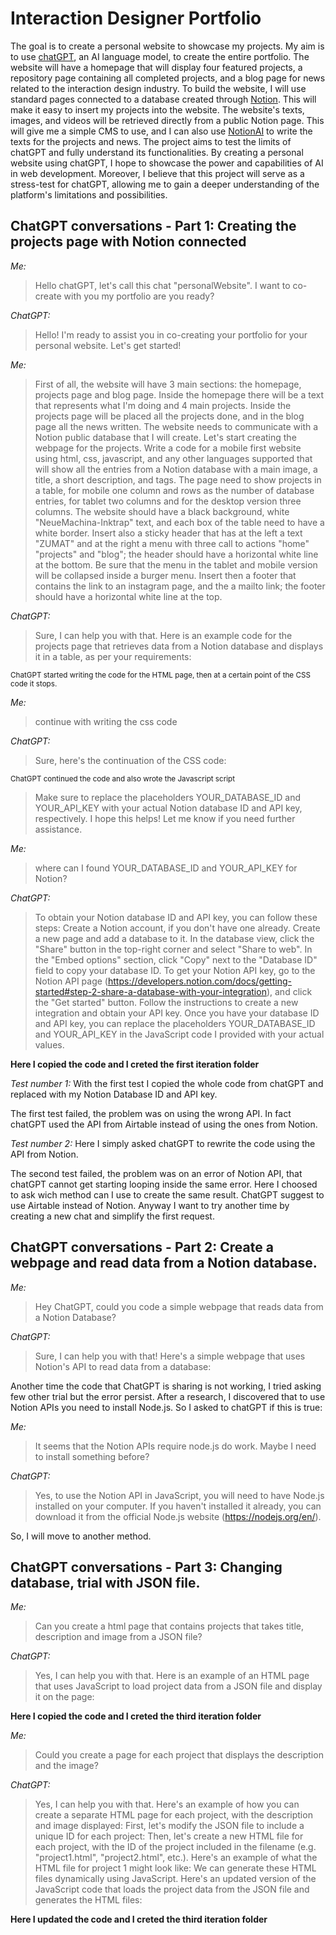 # Interaction Designer Portfolio

The goal is to create a personal website to showcase my projects. My aim is to use [chatGPT](https://openai.com/blog/chatgpt), an AI language model, to create the entire portfolio.
The website will have a homepage that will display four featured projects, a repository page containing all completed projects, and a blog page for news related to the interaction design industry. To build the website, I will use standard pages connected to a database created through [Notion](https://www.notion.so/). This will make it easy to insert my projects into the website.
The website's texts, images, and videos will be retrieved directly from a public Notion page. This will give me a simple CMS to use, and I can also use [NotionAI](https://www.notion.so/help/guides/using-notion-ai) to write the texts for the projects and news. The project aims to test the limits of chatGPT and fully understand its functionalities.
By creating a personal website using chatGPT, I hope to showcase the power and capabilities of AI in web development. Moreover, I believe that this project will serve as a stress-test for chatGPT, allowing me to gain a deeper understanding of the platform's limitations and possibilities.

## ChatGPT conversations - Part 1: Creating the projects page with Notion connected
*Me:*
  > Hello chatGPT, let's call this chat "personalWebsite". I want to co-create with you my portfolio are you ready?
  
*ChatGPT:*
  > Hello! I'm ready to assist you in co-creating your portfolio for your personal website. Let's get started!

*Me:*
  > First of all, the website will have 3 main sections: the homepage, projects page and blog page.
Inside the homepage there will be a text that represents what I'm doing and 4 main projects. Inside the projects page will be placed all the projects done, and in the blog page all the news written.
The website needs to communicate with a Notion public database that I will create.
Let's start creating the webpage for the projects.
Write a code for a mobile first website using html, css, javascript, and any other languages supported that will show all the entries from a Notion database with a main image, a title, a short description, and tags. The page need to show projects in a table, for mobile one column and rows as the number of database entries, for tablet two columns and for the desktop version three columns. The website should have a black background, white "NeueMachina-Inktrap" text, and each box of the table need to have a white border. Insert also a sticky header that has at the left a text "ZUMAT" and at the right a menu with three call to actions "home" "projects" and "blog"; the header should have a horizontal white line at the bottom. Be sure that the menu in the tablet and mobile version will be collapsed inside a burger menu. Insert then a footer that contains the link to an instagram page, and the a mailto link; the footer should have a horizontal white line at the top.

*ChatGPT:*
  >Sure, I can help you with that. Here is an example code for the projects page that retrieves data from a Notion database and displays it in a table, as per your requirements:

<sub>ChatGPT started writing the code for the HTML page, then at a certain point of the CSS code it stops.</sub>

*Me:*
  >continue with writing the css code

*ChatGPT:*
  >Sure, here's the continuation of the CSS code:

<sub>ChatGPT continued the code and also wrote the Javascript script</sub>

  >Make sure to replace the placeholders YOUR_DATABASE_ID and YOUR_API_KEY with your actual Notion database ID and API key, respectively.
I hope this helps! Let me know if you need further assistance.

*Me:*
  >where can I found YOUR_DATABASE_ID and YOUR_API_KEY for Notion?

*ChatGPT:*
  >To obtain your Notion database ID and API key, you can follow these steps:
Create a Notion account, if you don't have one already.
Create a new page and add a database to it.
In the database view, click the "Share" button in the top-right corner and select "Share to web".
In the "Embed options" section, click "Copy" next to the "Database ID" field to copy your database ID.
To get your Notion API key, go to the Notion API page (https://developers.notion.com/docs/getting-started#step-2-share-a-database-with-your-integration), and click the "Get started" button.
Follow the instructions to create a new integration and obtain your API key.
Once you have your database ID and API key, you can replace the placeholders YOUR_DATABASE_ID and YOUR_API_KEY in the JavaScript code I provided with your actual values.

**Here I copied the code and I creted the first iteration folder**

_Test number 1:_
With the first test I copied the whole code from chatGPT and replaced with my Notion Database ID and API key.

The first test failed, the problem was on using the wrong API. In fact chatGPT used the API from Airtable instead of using the ones from Notion.

_Test number 2:_ Here I simply asked chatGPT to rewrite the code using the API from Notion.

The second test failed, the problem was on an error of Notion API, that chatGPT cannot get starting looping inside the same error. Here I choosed to ask wich method can I use to create the same result. ChatGPT suggest to use Airtable instead of Notion. Anyway I want to try another time by creating a new chat and simplify the first request.

## ChatGPT conversations - Part 2: Create a webpage and read data from a Notion database.
*Me:*
  >Hey ChatGPT, could you code a simple webpage that reads data from a Notion Database?

*ChatGPT:*
  >Sure, I can help you with that! Here's a simple webpage that uses Notion's API to read data from a database:

Another time the code that ChatGPT is sharing is not working, I tried asking few other trial but the error persist. After a research, I discovered that to use Notion APIs you need to install Node.js. So I asked to chatGPT if this is true:

*Me:*
  >It seems that the Notion APIs require node.js do work. Maybe I need to install something before?

*ChatGPT:*
  >Yes, to use the Notion API in JavaScript, you will need to have Node.js installed on your computer. If you haven't installed it already, you can download it from the official Node.js website (https://nodejs.org/en/).

So, I will move to another method.

## ChatGPT conversations - Part 3: Changing database, trial with JSON file.
*Me:*
  >Can you create a html page that contains projects that takes title, description and image from a JSON file?

*ChatGPT:*
  >Yes, I can help you with that. Here is an example of an HTML page that uses JavaScript to load project data from a JSON file and display it on the page:

**Here I copied the code and I creted the third iteration folder**

*Me:*
  >Could you create a page for each project that displays the description and the image?

*ChatGPT:*
  >Yes, I can help you with that. Here's an example of how you can create a separate HTML page for each project, with the description and image displayed: First, let's modify the JSON file to include a unique ID for each project: Then, let's create a new HTML file for each project, with the ID of the project included in the filename (e.g. "project1.html", "project2.html", etc.). Here's an example of what the HTML file for project 1 might look like: We can generate these HTML files dynamically using JavaScript. Here's an updated version of the JavaScript code that loads the project data from the JSON file and generates the HTML files:

**Here I updated the code and I creted the third iteration folder**
